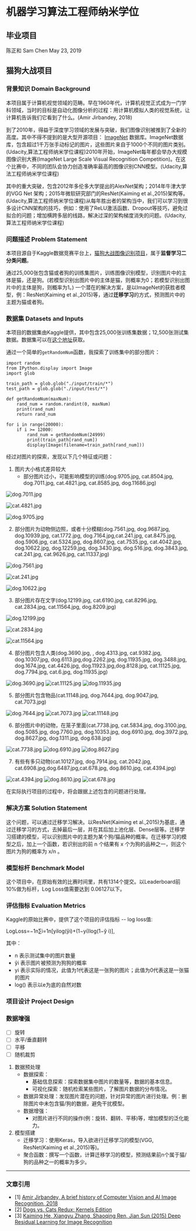 # 机器学习算法工程师纳米学位

## 毕业项目

陈正和 Sam Chen
May 23, 2019

## 猫狗大战项目

### 背景知识 Domain Background 
本项目属于计算机视觉领域的范畴。早在1960年代，计算机视觉正式成为一门学科领域，当时的目标是自动化图像分析的过程：用计算机模拟人类的视觉系统，让计算机告诉我们它看到了什么。(Amir Jirbandey, 2018) 

到了2010年，得益于深度学习领域的发展与突破，我们图像识别被推到了全新的高度。其中不得不提到的是大型开源项目： [ImageNet](http://www.image-net.org/about-overview) 数据库。ImageNet数据库，包含超过1千万张手动标记的图片，这些图片来自于1000个不同的图片类别。(Udacity,算法工程师纳米学位课程)2010年开始，ImageNet每年都会举办大规模图像识别大赛(ImageNet Large Scale Visual Recognition Competition)。在这个比赛中，不同的团队会协力创造准确率最高的图像识别CNN模型。(Udacity,算法工程师纳米学位课程)

其中的重大突破，包含2012年多伦多大学提出的AlexNet架构；2014年牛津大学的VGG Net 架构；2015年微软研究部门的ResNet(Kaiming et al.,2015)架构等。(Udacity,算法工程师纳米学位课程)从每年胜出者的架构当中，我们可以学习到很多设计CNN架构的技巧，例如：使用了ReLU激活函数、Dropout等技巧，避免过拟合的问题；增加横跨多层的线路，解决过深的架构梯度消失的问题。(Udacity,算法工程师纳米学位课程)

### 问题描述 Problem Statement

本项目源自于Kaggle数据竞赛平台上，[猫狗大战图像识别项目](https://www.kaggle.com/c/dogs-vs-cats-redux-kernels-edition/overview)，属于**监督学习二分类问题**。

通过25,000张包含猫或者狗的训练集图片，训练图像识别模型，识别图片中的主体是猫，还是狗。(若模型识别出图片中的主体是猫，则概率为0；若模型识别出图片中的主体是狗，则概率为1。) 一个潜在的解决方案，是以ImageNet的获胜者模型，例：ResNet(Kaiming et al.,2015)等，通过**迁移学习**的方式，预测图片中的主题为猫或者狗。

### 数据集 Datasets and Inputs

本项目的数据集由Kaggle提供，其中包含25,000张训练集数据；12,500张测试集数据。数据集可以在[这个地址](https://www.kaggle.com/c/dogs-vs-cats-redux-kernels-edition/data)获取。

通过一个简单的`getRandomNum`函数，我探索了训练集中的部分图片：
```
import random
from IPython.display import Image
import glob

train_path = glob.glob("./input/train/*")
test_path = glob.glob("./input/test/*")

def getRandomNum(maxNum):
    rand_num = random.randint(0, maxNum)
    print(rand_num)
    return rand_num

for i in range(20000):
    if i >= 12000:
        rand_num = getRandomNum(24999)
        print(train_path[rand_num])
        display(Image(filename=train_path[rand_num]))
```

经过对图片的探索，发现以下几个特征或问题：

1. 图片大小格式差异较大
    - 部分图片过小，可能影响模型的训练(dog.9705.jpg, cat.8504.jpg, dog.7011.jpg, cat.4821.jpg, cat.8585.jpg, dog.11686.jpg)

![dog.7011.jpg]('')

![cat.4821.jpg]('')

![dog.9705.jpg]('')

2. 部分图片为动物侧边照，或者十分模糊(dog.7561.jpg, dog.9687.jpg, dog.10939.jpg, cat.1772.jpg, dog.7164.jpg,cat.241.jpg, cat.8475.jpg, dog.5906.jpg, cat.5324.jpg, dog.8607.jpg, cat.7535.jpg, cat.4042.jpg, dog.10622.jpg, dog.12259.jpg, dog.3430.jpg, dog.516.jpg, dog.3843.jpg, cat.241.jpg, cat.9626.jpg, cat.11337.jpg)

![dog.7561.jpg]('')

![cat.241.jpg]('')

![dog.10622.jpg]('')

3. 部分图片存在文字(dog.12199.jpg, cat.6190.jpg, cat.8296.jpg, cat.2834.jpg, cat.11564.jpg, dog.8209.jpg)

![dog.12199.jpg]('')

![cat.2834.jpg]('')

![cat.11564.jpg]('')

4. 部分图片包含人类(dog.3690.jpg, , dog.4313.jpg, cat.9382.jpg, dog.10307.jpg, dog.6113.jpg,dog.2262.jpg, dog.11935.jpg, dog.3488.jpg, dog.1674.jpg, cat.4426.jpg, dog.11923.jpg,dog.8128.jpg, cat.11125.jpg, dog.7794.jpg, cat.6.jpg, dog.11935.jpg)

![dog.3690.jpg]('')
![cat.11125.jpg]('')
![dog.11935.jpg]('')

5. 部分图片包含物品(cat.11148.jpg, dog.7644.jpg, dog.9047.jpg, cat.7073.jpg)

![dog.7644.jpg]('')
![cat.7073.jpg]('')
![cat.11148.jpg]('')

6. 部分图片中的动物，在笼子里面(cat.7738.jpg, cat.5834.jpg, dog.3100.jpg, dog.5085.jpg, dog.7760.jpg, dog.10353.jpg, dog.6910.jpg, dog.3972.jpg, dog.8627.jpg, dog.1311.jpg, dog.638.jpg)

![cat.7738.jpg]('')
![dog.6910.jpg]('')
![dog.8627.jpg]('')

7. 有些有多只动物(cat.10127.jpg, dog.7914.jpg, cat.2042.jpg, cat.6908.jpg,dog.6487.jpg,cat.678.jpg, dog.8610.jpg, cat.4394.jpg)

![cat.4394.jpg]('')
![dog.8610.jpg]('')
![cat.678.jpg]('')

在实际执行项目的过程中，将会跟据上述包含的问题进行处理。

### 解决方案 Solution Statement

这个问题，可以通过迁移学习解决。以ResNet(Kaiming et al.,2015)为基底，通过迁移学习的方式，去掉最后一层，并在其后加上池化层、Dense层等。迁移学习搭建的模型，可以识别图片中的主题为某个狗/猫品种的概率。在迁移学习的模型之后，加上一个函数，若识别出的前 n 个结果有 x 个为狗的品种之一，则这个图片为狗的概率为 x/n 。

### 模型标杆 Benchmark Model

这个项目中，在原始有效的比赛时间里，共有1314个提交。以Leaderboard前10%做为标杆，Log Loss值需要达到 0.06127以下。

### 评估指标 Evaluation Metrics

Kaggle的原始比赛中，提供了这个项目的评估指标 -- log loss值:

LogLoss=−1n∑i=1n[yilog(ŷi)+(1−yi)log(1−ŷ i)],

其中：
- n 表示测试集中的图片数量
- ŷi 表示图片被预测为狗狗的概率
- yi 表示实际的情况，此值为1代表这是一张狗的图片；此值为0代表这是一张猫的图片
- log() 表示以e为底的自然对数

### 项目设计 Project Design

### 数据增强
- [ ] 旋转
- [ ] 水平/垂直翻转
- [ ] 平移
- [ ] 随机裁剪
1. 数据预处理
    - 数据探索：
        - 基础信息探索：探索数据集中图片的数量等，数据的基本信息。
        - 可视化探索：随机检索某些图片，了解图片数据的分布情况。
    - 数据异常处理：发现图片潜在的问题，针对异常的图片进行处理。例：删除图片中未包含猫/狗的数据，避免干扰模型。
    - 数据增强：
        - 对图片进行不同的操作(例：旋转、翻转、平移)等，增加模型的泛化能力。
2. 模型搭建
    - 迁移学习：使用Keras，导入欲进行迁移学习的模型(VGG, ResNet(Kaiming et al.,2015)等)。
    - 聚合函数：撰写一个函数，计算迁移学习的模型，预测结果前n个属于猫/狗的品种之一的概率为多少。


-----------

### 文章引用
- [1] [Amir Jirbandey, A brief history of Computer Vision and AI Image Recognition, 2018](https://www.pulsarplatform.com/blog/2018/brief-history-computer-vision-vertical-ai-image-recognition/)
- [2] [Dogs vs. Cats Redux: Kernels Edition](https://www.kaggle.com/c/dogs-vs-cats-redux-kernels-edition/)
- [3] [Kaiming He, Xiangyu Zhang, Shaoqing Ren, Jian Sun (2015) Deep Residual Learning for Image Recognition](https://arxiv.org/pdf/1512.03385v1.pdf)